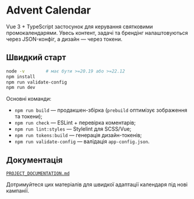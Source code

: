 # Advent Calendar

Vue 3 + TypeScript застосунок для керування святковими промокалендарями. Увесь контент, задачі та брендінг налаштовуються через JSON-конфіг, а дизайн — через токени.

## Швидкий старт

```bash
node -v        # має бути >=20.19 або >=22.12
npm install
npm run validate-config
npm run dev
```

Основні команди:

- `npm run build` — продакшен-збірка (`prebuild` оптимізує зображення та токени);
- `npm run check` — ESLint + перевірка коментарів;
- `npm run lint:styles` — Stylelint для SCSS/Vue;
- `npm run tokens:build` — генерація дизайн-токенів;
- `npm run validate-config` — валідація `app-config.json`.

## Документація

[`PROJECT_DOCUMENTATION.md`](PROJECT_DOCUMENTATION.md)

Дотримуйтеся цих матеріалів для швидкої адаптації календаря під нові кампанії.
